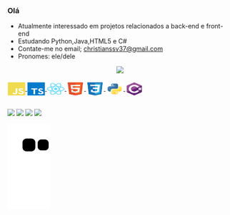 ### Olá

-  Atualmente interessado  em projetos relacionados a back-end e front-end
-  Estudando Python,Java,HTML5 e C#
-  Contate-me no email; christianssv37@gmail.com
-  Pronomes: ele/dele
  
<div align="center">
 <a href="https://github.com/ChristianSousa19">
 

<img height="180em" src="https://github-readme-stats.vercel.app/api/top-langs/?username=ChristianSousa19&layout=compact&langs_count=7&theme=dracula"/>

</div>
<div style="display: inline_block"><br>
<img align="center" alt=Christian-Js" height="30" width="40" src="https://raw.githubusercontent.com/devicons/devicon/master/icons/javascript/javascript-plain.svg">
<img align="center" alt="Christian-Ts" height="30" width="40" src="https://raw.githubusercontent.com/devicons/devicon/master/icons/typescript/typescript-plain.svg">
<img align="center" alt=Christian-React" height="30" width="40" src="https://raw.githubusercontent.com/devicons/devicon/master/icons/react/react-original.svg">
<img align="center" alt="Christian-HTML" height="30" width="40" src="https://raw.githubusercontent.com/devicons/devicon/master/icons/html5/html5-original.svg">
<img align="center" alt="Christian-CSS" height="30" width="40" src="https://raw.githubusercontent.com/devicons/devicon/master/icons/css3/css3-original.svg">
<img align="center" alt="Christian-Python" height="30" width="40" src="https://raw.githubusercontent.com/devicons/devicon/master/icons/python/python-original.svg">
<img align="center" alt="Christian-Csharp" height="30" width="40" src="https://raw.githubusercontent.com/devicons/devicon/master/icons/csharp/csharp-original.svg">
 

##

<div> 

<a href = "mailto:contatochristianssv37@gmail.com"><img src="https://img.shields.io/badge/-Gmail-%23333?style=for-the-badge&logo=gmail&logoColor=white" target="_blank"></a>
 <a href=https://www.linkedin.com/in/christian-sousa-bb73bb233/ target="_blank"><img src="https://img.shields.io/badge/-LinkedIn-%230077B5?style=for-the-badge&logo=linkedin&logoColor=white" target="_blank"></a> 
 <a href="https://instagram.com/christiansousa19_?igshid=YmMyMTA2M2Y=" target="_blank"><img src="https://img.shields.io/badge/-Instagram-%23E4405F?style=for-the-badge&logo=instagram&logoColor=white" target="_blank"></a>
 <a href="https://discord.com/channels/ChristianSousa#0779" target="_blank"><img src="https://img.shields.io/badge/Discord-7289DA?style=for-the-badge&logo=discord&logoColor=white" target="_blank"></a>
 
 
 ![Snake animation](https://github.com/rafaballerini/rafaballerini/blob/output/github-contribution-grid-snake.svg)

 

</div>

